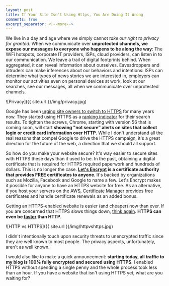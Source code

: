 ```yaml
---
layout: post
title: If Your Site Isn't Using Https, You Are Doing It Wrong
comments: True
excerpt_separator: <!--more-->
---
```


We live in a day and age where we simply cannot *take our right to privacy for granted*. When we communicate over **unprotected channels, we expose our messages to everyone who happens to be along the way**: The WiFi hotspots, corporate IT providers, ISPs, cloud providers, can listen in to our communication. We leave a trail of digital footprints behind. When aggregated, it can reveal information about ourselves. Eavesdroppers and intruders can make inferences about our behaviors and intentions: ISPs can determine what types of news stories we are interested in, employers can monitor our activities even on personal devices at work, look at our searches, see our messages, all when we communicate over unprotected channels.

![Privacy]({{ site.url }}/img/privacy.jpg)

<!--more-->

Google has been [urging site owners to switch to HTTPS](https://developers.google.com/web/fundamentals/security/encrypt-in-transit/why-https) for many years now. They started using HTTPS as a [ranking indicator](https://webmasters.googleblog.com/2014/08/https-as-ranking-signal.html) for their search results. To tighten the screws, Chrome, starting with version 56 that is coming soon, will start **showing "not secure" alerts on sites that collect login or credit card information over HTTP**. While I don't understand all the real reasons that compel Google to drive the HTTPS campaign, it's a great direction for the future of the web, a direction that we should all support.

So how do you make your website secure? It's way easier to secure sites with HTTPS these days than it used to be. In the past, obtaining a digital certificate that is required for HTTPS required paperwork and hundreds of dollars. This is no longer the case. **[Let's Encrypt](https://letsencrypt.org/) is a certificate authority that provides FREE certificates to anyone**. It's backed by organizations such as Mozilla, Facebook and Google to name a few. Let's Encrypt makes it possible for anyone to have an HTTPS website for free. As an alternative, if you host your servers on the AWS, [Certificate Manager](https://aws.amazon.com/blogs/aws/new-aws-certificate-manager-deploy-ssltls-based-apps-on-aws/) provides free certificates and handle certificate renewals as an added bonus.

Getting an HTTPS-enabled website is easier (and cheaper) now than ever. If you are concerned that HTTPS slows things down, [think again](https://istlsfastyet.com/). **HTTPS can even be [faster](https://www.troyhunt.com/i-wanna-go-fast-https-massive-speed-advantage/) than HTTP**.

![HTTP vs HTTPS]({{ site.url }}/img/httpvshttps.jpg)

I didn't intentionally touch upon security threats to unencrypted traffic since they are well known to most people. The privacy aspects, unfortunately, aren't as well known.

I would also like to make a quick announcement: **starting today, all traffic to my blog is 100% fully encrypted and secured using HTTPS**. I enabled HTTPS without spending a single penny and the whole process took less than an hour. If you have a website that isn't using HTTPS yet, what are you waiting for?
